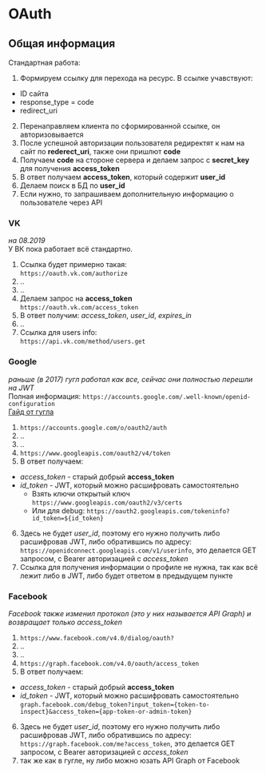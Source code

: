 
# OAuth

## Общая информация  
Стандартная работа:  
1. Формируем ссылку для перехода на ресурс. В ссылке учавствуют:
- ID сайта
- response_type = code
- redirect_uri
2. Перенаправляем клиента по сформированной ссылке, он авторизовывается  
3. После успешной авторизации пользователя редиректят к нам на сайт по **rederect_uri**, также они пришлют **code**
4. Получаем **code** на стороне сервера и делаем запрос с **secret_key** для получения **access_token**   
5. В ответ получаем **access_token**, который содержит **user_id**
6. Делаем поиск в БД по **user_id**
7. Если нужно, то запрашиваем дополнительную информацию о пользователе через API


### VK  
_на 08.2019_  
У ВК пока работает всё стандартно.
1. Ссылка будет примерно такая:  
```https://oauth.vk.com/authorize```
2. ..
3. ..
4. Делаем запрос на  **access_token**  
```https://oauth.vk.com/access_token```
5. В ответ получим: _access_token_, _user_id_, _expires_in_
6. ..
7. Ссылка для users info:  
```https://api.vk.com/method/users.get```


### Google
_раньше (в 2017) гугл работал как все, сейчас они полностью перешли на JWT_  
Полная информация: ```https://accounts.google.com/.well-known/openid-configuration```   
[Гайд от гугла ](https://developers.google.com/identity/protocols/OpenIDConnect?hl=ru#discovery)
1. ```https://accounts.google.com/o/oauth2/auth```
2. ..
3. ..
4. ```https://www.googleapis.com/oauth2/v4/token```
5. В ответ получаем: 
- _access_token_ - старый добрый **access_token** 
- _id_token_ - JWT, который можно расшифровать самостоятельно  
    - Взять ключи открытый ключ ```https://www.googleapis.com/oauth2/v3/certs```
    - Или для debug:  ```https://oauth2.googleapis.com/tokeninfo?id_token=${id_token}```
6. Здесь не будет _user_id_, поэтому его нужно получить либо расшифровав JWT, либо обратившись по адресу:  ```https://openidconnect.googleapis.com/v1/userinfo```, это делается GET запросом, с Bearer авторизацией с _access_token_
7. Ссылка для получения информации о профиле не нужна, так как всё лежит либо в JWT, либо будет ответом в предыдущем пункте

### Facebook
_Facebook также изменил протокол (это у них называется API Graph) и возвращает только access_token_
1. ```https://www.facebook.com/v4.0/dialog/oauth?```
2. ..
3. ..
4. ```https://graph.facebook.com/v4.0/oauth/access_token```
5. В ответ получаем: 
- _access_token_ - старый добрый **access_token** 
- _id_token_ - JWT, который можно расшифровать самостоятельно  
```graph.facebook.com/debug_token?input_token={token-to-inspect}&access_token={app-token-or-admin-token}```
6. Здесь не будет _user_id_, поэтому его нужно получить либо расшифровав JWT, либо обратившись по адресу:  ```https://graph.facebook.com/me?access_token```, это делается GET запросом, с Bearer авторизацией с _access_token_
7. так же как в гугле, ну либо можно юзать API Graph от Facebook


